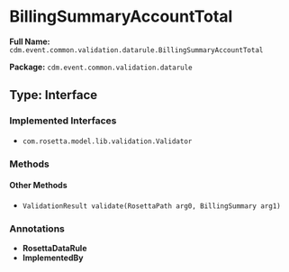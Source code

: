 # BillingSummaryAccountTotal

**Full Name:** `cdm.event.common.validation.datarule.BillingSummaryAccountTotal`

**Package:** `cdm.event.common.validation.datarule`

## Type: Interface

### Implemented Interfaces

- `com.rosetta.model.lib.validation.Validator`

### Methods

#### Other Methods

- `ValidationResult validate(RosettaPath arg0, BillingSummary arg1)`

### Annotations

- **RosettaDataRule**
- **ImplementedBy**

